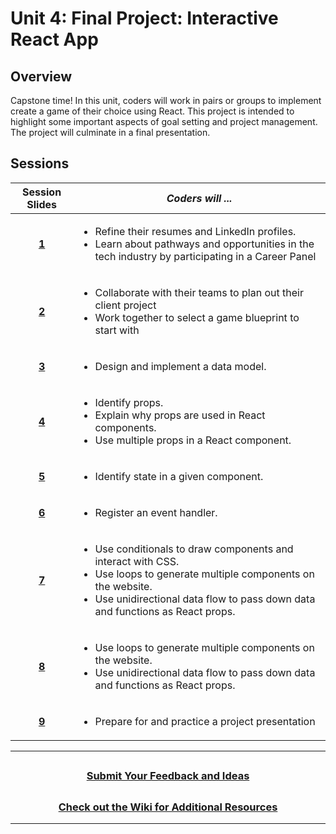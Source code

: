 # Unit 4: Final Project: Interactive React App

## Overview
Capstone time! In this unit, coders will work in pairs or groups to implement create a game of their choice using React. This project is intended to highlight some important aspects of goal setting and project management. The project will culminate in a final presentation.

## Sessions 
|Session Slides|*Coders will ...*|
|:-------:|-------|
|**[1](https://docs.google.com/presentation/d/1bS_vCETK7QzCK1zT-XojQ3G3IVMhpJ9yORsS2CW5hLc/edit#slide=id.g13edbada7f2_0_645)**|<ul><li>Refine their resumes and LinkedIn profiles. </li><li>Learn about pathways and opportunities in the tech industry by participating in a Career Panel </li>|
|**[2](https://docs.google.com/presentation/d/1YgrAm33ZELpcMqpppL_4xsP1CXHQzrxDpdV9keoREHE/edit#slide=id.g13edbada7f2_0_645)**|<ul><li>Collaborate with their teams to plan out their client project</li><li>Work together to select a game blueprint to start with </li>|
|**[3]()**|<ul><li>Design and implement a data model. </li></ul> |
|**[4]()**|<ul><li>Identify props. </li><li>Explain why props are used in React components. </li><li>Use multiple props in a React component. </li></ul> |
|**[5]()**|<ul><li>Identify state in a given component. </li></ul> |
|**[6]()**|<ul><li>Register an event handler. </li> |
|**[7]()**|<ul><li>Use conditionals to draw components and interact with CSS. </li><li>Use loops to generate multiple components on the website. </li> <li>Use unidirectional data flow to pass down data and functions as React props.</li></ul>|
|**[8]()**|<ul><li>Use loops to generate multiple components on the website. </li> <li>Use unidirectional data flow to pass down data and functions as React props.</li></ul>|
|**[9]()**|<ul><li>Prepare for and practice a project presentation</li></ul>|

---
## <h3 align="center"><a href="https://docs.google.com/forms/d/e/1FAIpQLSc4oUNSthmU63TqlzUOOWd3buX3tGVIPRNDm0tsLB_nOONRLQ/viewform">Submit Your Feedback and Ideas</a></h3>

## <h3 align="center"><a href="https://github.com/itscodenation/curriculum-22-23/wiki">Check out the Wiki for Additional Resources</a></h3>

---
